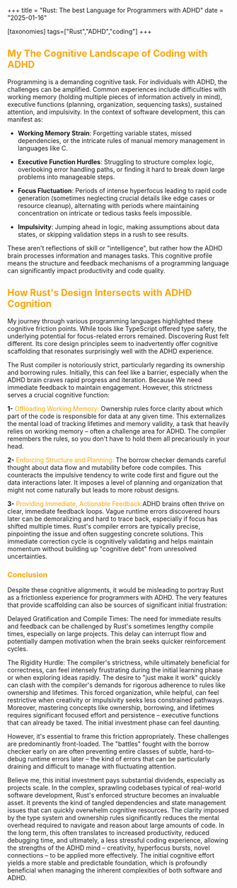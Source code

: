 +++
title = "Rust: The best Language for Programmers with ADHD"
date = "2025-01-16"

[taxonomies]
tags=["Rust","ADHD","coding"]
+++

## <span style="color:orange;">My The Cognitive Landscape of Coding with ADHD</span>

Programming is a demanding cognitive task. For individuals with ADHD, the challenges can be amplified. Common experiences include difficulties with working memory (holding multiple pieces of information actively in mind), executive functions (planning, organization, sequencing tasks), sustained attention, and impulsivity. In the context of software development, this can manifest as:

- **Working Memory Strain**: Forgetting variable states, missed dependencies, or the intricate rules of manual memory management in languages like C.

- **Executive Function Hurdles**: Struggling to structure complex logic, overlooking error handling paths, or finding it hard to break down large problems into manageable steps.

- **Focus Fluctuation**: Periods of intense hyperfocus leading to rapid code generation (sometimes neglecting crucial details like edge cases or resource cleanup), alternating with periods where maintaining concentration on intricate or tedious tasks feels impossible.

- **Impulsivity**: Jumping ahead in logic, making assumptions about data states, or skipping validation steps in a rush to see results.

These aren't reflections of skill or "intelligence", but rather how the ADHD brain processes information and manages tasks. This cognitive profile means the structure and feedback mechanisms of a programming language can significantly impact productivity and code quality.

## <span style="color:orange;">How Rust's Design Intersects with ADHD Cognition</span>

My journey through various programming languages highlighted these cognitive friction points. While tools like TypeScript offered type safety, the underlying potential for focus-related errors remained. Discovering Rust felt different. Its core design principles seem to inadvertently offer cognitive scaffolding that resonates surprisingly well with the ADHD experience.

The Rust compiler is notoriously strict, particularly regarding its ownership and borrowing rules. Initially, this can feel like a barrier, especially when the ADHD brain craves rapid progress and iteration. Because We need immediate feedback to maintain engagement. However, this strictness serves a crucial cognitive function:

 **1-** <span style="color:orange;">Offloading Working Memory:</span> Ownership rules force clarity about which part of the code is responsible for data at any given time. This externalizes the mental load of tracking lifetimes and memory validity, a task that heavily relies on working memory – often a challenge area for ADHD. The compiler remembers the rules, so you don't have to hold them all precariously in your head.

 **2-** <span style="color:orange;">Enforcing Structure and Planning: </span> The borrow checker demands careful thought about data flow and mutability before code compiles. This counteracts the impulsive tendency to write code first and figure out the data interactions later. It imposes a level of planning and organization that might not come naturally but leads to more robust designs.

 **3-** <span style="color:orange;">Providing Immediate, Actionable Feedback:</span>ADHD brains often thrive on clear, immediate feedback loops. Vague runtime errors discovered hours later can be demoralizing and hard to trace back, especially if focus has shifted multiple times. Rust's compiler errors are typically precise, pinpointing the issue and often suggesting concrete solutions. This immediate correction cycle is cognitively validating and helps maintain momentum without building up "cognitive debt" from unresolved uncertainties.


### <span style="color:orange;">Conclusion</span>

Despite these cognitive alignments, it would be misleading to portray Rust as a frictionless experience for programmers with ADHD. The very features that provide scaffolding can also be sources of significant initial frustration:

Delayed Gratification and Compile Times: The need for immediate results and feedback can be challenged by Rust's sometimes lengthy compile times, especially on large projects. This delay can interrupt flow and potentially dampen motivation when the brain seeks quicker reinforcement cycles.

The Rigidity Hurdle: The compiler's strictness, while ultimately beneficial for correctness, can feel intensely frustrating during the initial learning phase or when exploring ideas rapidly. The desire to "just make it work" quickly can clash with the compiler's demands for rigorous adherence to rules like ownership and lifetimes. This forced organization, while helpful, can feel restrictive when creativity or impulsivity seeks less constrained pathways. Moreover, mastering concepts like ownership, borrowing, and lifetimes requires significant focused effort and persistence – executive functions that can already be taxed. The initial investment phase can feel daunting.

However, it's essential to frame this friction appropriately. These challenges are predominantly front-loaded. The "battles" fought with the borrow checker early on are often preventing entire classes of subtle, hard-to-debug runtime errors later – the kind of errors that can be particularly draining and difficult to manage with fluctuating attention.


Believe me, this initial investment pays substantial dividends, especially as projects scale. In the complex, sprawling codebases typical of real-world software development, Rust's enforced structure becomes an invaluable asset. It prevents the kind of tangled dependencies and state management issues that can quickly overwhelm cognitive resources. The clarity imposed by the type system and ownership rules significantly reduces the mental overhead required to navigate and reason about large amounts of code. In the long term, this often translates to increased productivity, reduced debugging time, and ultimately, a less stressful coding experience, allowing the strengths of the ADHD mind – creativity, hyperfocus bursts, novel connections – to be applied more effectively. The initial cognitive effort yields a more stable and predictable foundation, which is profoundly beneficial when managing the inherent complexities of both software and ADHD.


